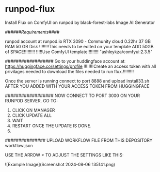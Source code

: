 # runpod-flux
Install Flux on ComfyUI on runpod by black-forest-labs Image AI Generator 

######_Requirements_####

runpod account at runpod.io 
RTX 3090 - Community cloud 0.22hr
37 GB RAM
50 GB Disk !!!!!!!!This needs to be edited on your template ADD 50GB of SPACE!!!!!!!!!
!!!!!Use ComfyUI template!!!!!!!!! "ashleykza/comfyui:2.3.5"


##################
Go to your huddingface account at:
https://huggingface.co/settings/profile
!!!!!!!!Create an access token with all privilages needed to download the files needed to run flux.!!!!!!!!!

Once the server is running connect to port 8888 and upload install33.sh AFTER YOU ADDED WITH YOUR ACCESS TOKEN FROM HUGGINGFACE

##################
NOW CONNECT TO PORT 3000 ON YOUR RUNPOD SERVER.
GO TO:

1. CLICK ON MANAGER
2. CLICK UPDATE ALL
3. WAIT
4. RESTART ONCE THE UPDATE IS DONE.
5. 
###############
UPLOAD WORKFLOW FILE FROM THIS DEPOSITORY 
workflow.json

USE THE ARROW > 
TO ADJUST THE SETTINGS LIKE THIS:

![Example Image](Screenshot 2024-08-06 135141.png) 
